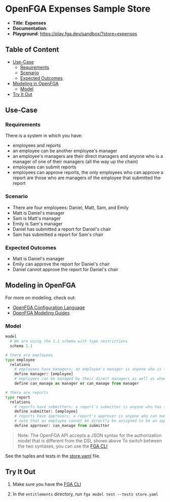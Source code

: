 # OpenFGA Expenses Sample Store

* **Title**: **Expenses** 
* **Documentation**:
* **Playground**: https://play.fga.dev/sandbox/?store=expenses

## Table of Content
- [Use-Case](#use-case)
  - [Requirements](#requirements)
  - [Scenario](#scenario)
  - [Expected Outcomes](#expected-outcomes)
- [Modeling in OpenFGA](#modeling-in-openfga)
  - [Model](#model)
- [Try It Out](#try-it-out)

## Use-Case

### Requirements

There is a system in which you have:

- employees and reports
- an employee can be another employee's manager
- an employee's managers are their direct managers and anyone who is a manager of one of their managers (all the way up the chain)
- employees can submit reports
- employees can approve reports, the only employees who can approve a report are those who are managers of the employee that submitted the report

### Scenario

- There are four employees: Daniel, Matt, Sam, and Emily
- Matt is Daniel's manager
- Sam is Matt's manager
- Emily is Sam's manager
- Daniel has submitted a report for Daniel's chair
- Sam has submitted a report for Sam's chair

### Expected Outcomes

- Matt is Daniel's manager
- Emily can approve the report for Daniel's chair
- Daniel cannot approve the report for Daniel's chair

## Modeling in OpenFGA

For more on modeling, check out:
- [OpenFGA Configuration Language](https://openfga.dev/docs/configuration-language)
- [OpenFGA Modeling Guides](https://openfga.dev/docs/modeling)

### Model
```python
model
  # We are using the 1.1 schema with type restrictions
  schema 1.1

# there are employees
type employee
  relations
    # employees have managers; an employee's manager is anyone who is their direct manager
    define manager: [employee]
    # employees can be managed by their direct managers as well as whoever can manage their direct managers
    define can_manage as manager or can_manage from manager

# there are reports
type report
  relations
    # reports have submitters; a report's submitter is anyone who has submitted the report
    define submitter: [employee]
    # reports have approvers; a report's approver is anyone who can manage the submitter of the report
    # note that an employee cannot be directly be assigned to be an approver
    define approver: can_manage from submitter
```

> Note: The OpenFGA API accepts a JSON syntax for the authorization model that is different from the DSL shown above
>       To switch between the two syntaxes, you can use the [FGA CLI](https://github.com/openfga/cli)

See the tuples and tests in the [store.yaml](./store.yaml) file.

## Try It Out

1. Make sure you have the [FGA CLI](https://github.com/openfga/cli/?tab=readme-ov-file#installation)

2. In the `entitlements` directory, run `fga model test --tests store.yaml`
